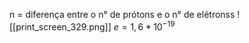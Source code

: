 
n = diferença entre o n° de prótons e o n° de elétronss
![[print_screen_329.png]]
$e=1,6*10^{-19}$

